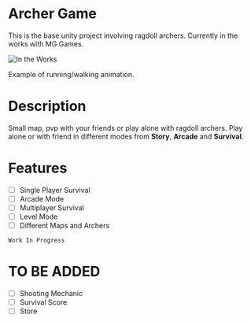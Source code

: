  # Archer Game
This is the base unity project involving ragdoll archers. Currently in the works with MG Games.  

![In the Works](https://i.giphy.com/media/2A525RqZDVNlAL0fmj/giphy.webp)

Example of running/walking animation.

# Description  
Small map, pvp with your friends or play alone with ragdoll archers. Play alone or with friend in different modes from **Story**, **Arcade** and **Survival**.

# Features
- [ ] Single Player Survival  
- [ ] Arcade Mode  
- [ ] Multiplayer Survival  
- [ ] Level Mode  
- [ ] Different Maps and Archers  

``Work In Progress``
# TO BE ADDED
- [ ] Shooting Mechanic
- [ ] Survival Score
- [ ] Store
